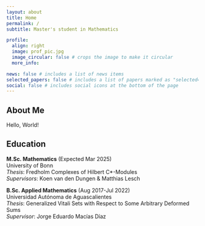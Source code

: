 ```yaml
---
layout: about
title: Home
permalink: /
subtitle: Master's student in Mathematics

profile:
  align: right
  image: prof_pic.jpg
  image_circular: false # crops the image to make it circular
  more_info:

news: false # includes a list of news items
selected_papers: false # includes a list of papers marked as "selected={true}"
social: false # includes social icons at the bottom of the page
---
```

## About Me
Hello, World!

## Education
**M.Sc. Mathematics** (Expected Mar 2025) <br/>
University of Bonn <br/>
*Thesis*: Fredholm Complexes of Hilbert C\*-Modules<br/>
*Supervisors*: Koen van den Dungen & Matthias Lesch<br/>

**B.Sc. Applied Mathematics** (Aug 2017-Jul 2022)<br/>
Universidad Autónoma de Aguascalientes<br/>
*Thesis*: Generalized Vitali Sets with Respect to Some Arbitrary Deformed Sums<br/>
*Supervisor*: Jorge Eduardo Macías Díaz<br/>

